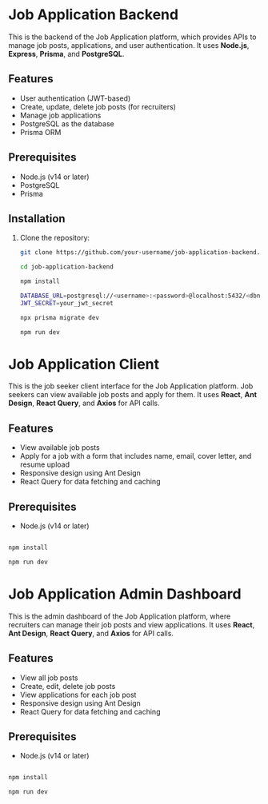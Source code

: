 # Job Application Backend

This is the backend of the Job Application platform, which provides APIs to manage job posts, applications, and user authentication. It uses **Node.js**, **Express**, **Prisma**, and **PostgreSQL**.

## Features

- User authentication (JWT-based)
- Create, update, delete job posts (for recruiters)
- Manage job applications
- PostgreSQL as the database
- Prisma ORM

## Prerequisites

- Node.js (v14 or later)
- PostgreSQL
- Prisma

## Installation

1. Clone the repository:

   ```bash
   git clone https://github.com/your-username/job-application-backend.git

   cd job-application-backend

   npm install

   DATABASE_URL=postgresql://<username>:<password>@localhost:5432/<dbname>?schema=public
   JWT_SECRET=your_jwt_secret

   npx prisma migrate dev

   npm run dev

   ```


# Job Application Client

This is the job seeker client interface for the Job Application platform. Job seekers can view available job posts and apply for them. It uses **React**, **Ant Design**, **React Query**, and **Axios** for API calls.

## Features

- View available job posts
- Apply for a job with a form that includes name, email, cover letter, and resume upload
- Responsive design using Ant Design
- React Query for data fetching and caching

## Prerequisites

- Node.js (v14 or later)

```bash

npm install

npm run dev

```

# Job Application Admin Dashboard

This is the admin dashboard of the Job Application platform, where recruiters can manage their job posts and view applications. It uses **React**, **Ant Design**, **React Query**, and **Axios** for API calls.

## Features

- View all job posts
- Create, edit, delete job posts
- View applications for each job post
- Responsive design using Ant Design
- React Query for data fetching and caching

## Prerequisites

- Node.js (v14 or later)

```bash

npm install

npm run dev

```
